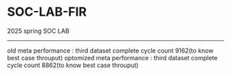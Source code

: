 # SOC-LAB-FIR
2025 spring SOC LAB

---
old meta performance :       third dataset complete cycle count        9162(to know best case throuput)
optomized meta performance : third dataset complete cycle count        8862(to know best case throuput)
